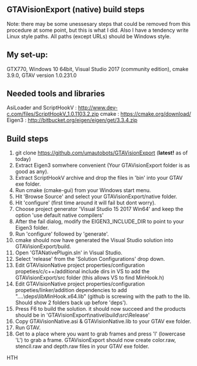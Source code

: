 **GTAVisionExport (native) build steps**
-------------------------------------
Note: there may be some unessesary steps that could be removed from this procedure at some point, but this is what I did. Also I have a tendency write Linux style paths. All paths (except URLs) should be Windows style.

My set-up:
----------
GTX770, Windows 10 64bit, Visual Studio 2017 (community edition), cmake 3.9.0, GTAV version 1.0.231.0

Needed tools and libraries
--------------------------
AsiLoader and ScriptHookV	: http://www.dev-c.com/files/ScriptHookV_1.0.1103.2.zip
cmake					: https://cmake.org/download/
Eigen3					: http://bitbucket.org/eigen/eigen/get/3.3.4.zip

Build steps
-----------
1. git clone https://github.com/umautobots/GTAVisionExport (**latest!** as of today)
2. Extract Eigen3 somwhere convenient (Your GTAVisionExport folder is as good as any).
3. Extract ScriptHookV archive and drop the files in 'bin' into your GTAV exe folder.
4. Run cmake (cmake-gui) from your Windows start menu.
5. Hit 'Browse Source' and select your GTAVisionExport/native folder.
6. Hit 'configure' (first time around it will fail but dont worry).
7. Choose project generator 'Visual Studio 15 2017 Win64' and keep the option 'use default native compilers'
8. After the fail dialog, modify the EIGEN3_INCLUDE_DIR to point to your Eigen3 folder.
9. Run 'configure' followed by 'generate'.
10. cmake should now have generated the Visual Studio solution into GTAVisionExport/build.
11. Open 'GTANativePlugin.sln' in Visual Studio.
12. Select 'release' from the 'Solution Configurations' drop down.
13. Edit GTAVisionNative project properties/configuration propeties/c/c++/additional include dirs in VS to add the GTAVisionExport/src folder (this allows VS to find MinHook.h)
14. Edit GTAVisionNative project properties/configuration propeties/linker/addition dependencies to add 
"..\..\deps\libMinHook.x64.lib" (github is screwing with the path to the lib. Should show 2 folders back up before 'deps').
15. Press F6 to build the solution. it should now succeed and the products should be in 'GTAVisionExport\native\build\src\Release'
16. Copy GTAVisionNative.asi & GTAVisionNative.lib to your GTAV exe folder.
17. Run GTAV.
18. Get to a place where you want to grab frames and press 'l' (lowercase 'L') to grab a frame. GTAVisionExport should now create color.raw, stencil.raw and depth.raw files in your GTAV exe folder.

HTH
